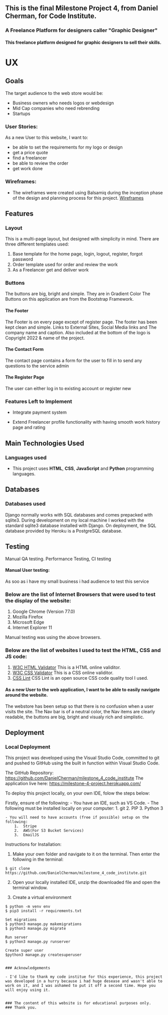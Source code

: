 
## This is the final Milestone Project 4, from Daniel Cherman, for Code Institute.

### A Freelance Platform for designers caller "Graphic Designer"

#### This freelance platform designed for graphic designers to sell their skills.

# UX

## Goals


The target audience to the web store would be:
- Business owners who needs logos or webdesign
- Mid Cap companies who need rebrending
- Startups


### User Stories:
As a new User to this website, I want to:
* be able to set the requirements for my logo or design
* get a price quote
* find a freelancer
* be able to review the order
* get work done

### Wireframes: 
* The wireframes were created using Balsamiq during the inception phase of the design and planning process for this project.
[Wireframes](https://drive.google.com/file/d/1DMNe8_GrfIEr4uJGoM2aPQSHLn9XSKsn/view?usp=sharing)

## Features

### Layout
This is a multi-page layout, but designed with simplicity in mind. There are three different templates used:
1. Base template for the home page, login, logout, register, forgot password
2. Order template used for order and review the work
3. As a Freelancer get and deliver work


### Buttons
The buttons are big, bright and simple. They are in Gradient Color The Buttons on this application are from the Bootstrap Framework.


#### The Footer

The Footer is on every page except of register page. The footer has been kept clean and simple. Links to External Sites, Social Media links and The company name and caption. Also included at the bottom of the logo is Copyright 2022 & name of the project.

#### The Contact Form

The contact page contains a form for the user to fill in to send any questions to the service admin

#### The Register Page

The user can either log in to existing account or register new
 

### Features Left to Implement
* Integrate payment system

* Extend Freelancer profile functionality with having smooth work history page and rating

## Main Technologies Used

### Languages used

* This project uses **HTML**, **CSS**, **JavaScript** and **Python** programming languages.


## Databases

### Databases used

Django normally works with SQL databases and comes prepacked with sqlite3. During development on my local machine I worked with the standard sqlite3 database installed with Django. On deployment, the SQL database provided by Heroku is a PostgreSQL database.

## Testing

Manual QA testing. Performance Testing, CI testing

#### Manual User testing:
As soo as i have my small business i had audience to test this service

### Below are the list of Internet Browsers that were used to test the display of the website:

1. Google Chrome (Version 77.0)
2. Mozilla Firefox
3. Microsoft Edge
4. Internet Explorer 11

Manual testing was using the above browsers. 

### Below are the list of websites I used to test the HTML, CSS and JS code:

1. [W3C HTML Validator](https://validator.w3.org/) This is a HTML online validitor.
2. [W3C CSS Validator](https://jigsaw.w3.org/css-validator/) This is a CSS online validitor.
3. [CSS Lint](http://csslint.net/) CSS Lint is an open source CSS code quality tool I used.

#### As a new User to the web application, I want to be able to easily navigate around the website.

The webstore has been setup so that there is no confusion when a user visits the site. The Nav bar is of a neutral color, the Nav items are clearly readable, the buttons are big, bright and visualy rich and simplistic.

## Deployment

### Local Deployment

This project was developed using the Visual Studio Code, committed to git and pushed to GitHub using the built in function within Visual Studio Code.

The GitHub Repository: https://github.com/DanielCherman/milestone_4_code_institute
The application live here: https://milestone-4-project.herokuapp.com/

To deploy this project locally, on your own IDE, folow the steps below:

 Firstly, ensure of the following:
    - You have an IDE, such as VS Code.
    - The following must be installed locally on your computer:
        1.  git
        2.  PIP
        3.  Python 3
            
    - You will need to have accounts (free if possible) setup on the following:
        1.  Stripe
        2.  AWS(For S3 Bucket Services)
        3.  EmailJS

Instructions for Installation:

1. Make your own folder and navigate to it on the terminal. Then enter the following in the terminal:

```
$ git clone https://github.com/DanielCherman/milestone_4_code_institute.git

```
2. Open your locally installed IDE, unzip the downloaded file and open the terminal window.

3. Create a virtual environment
```
$ python -m venv env
$ pip3 install -r requirements.txt

Set migrations 
$ python3 manage.py makemigrations
$ python3 manage.py migrate

Run server 
$ python3 manage.py runserver

Create super user
$python3 manage.py createsuperuser


### Acknowledgements

- I'd like to thank my code institue for this experience, this project was developed in a hurry because i had huge desease and wasn't able to work on it, and I was ashamed to put it off a second time. Hope you will enjoy using it.


### The content of this website is for educational purposes only. 
### Thank you.
